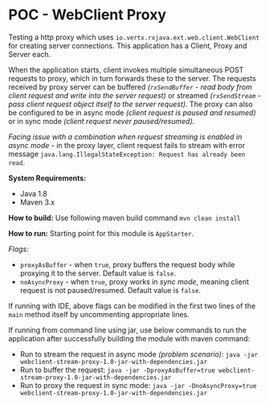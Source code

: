 POC - WebClient Proxy
=====================

Testing a http proxy which uses `io.vertx.rxjava.ext.web.client.WebClient` for creating server connections. This application has a Client, Proxy and Server each.

When the application starts, client invokes multiple simultaneous POST requests to proxy, which in turn forwards these to the server. The requests received by proxy server can be buffered _(`rxSendBuffer` - read body from client request and write into the server request)_ or streamed _(`rxSendStream` - pass client request object itself to the server request)_. The proxy can also be configured to be in async mode _(client request is paused and resumed)_ or in sync mode _(client request never paused/resumed)_.

*Facing issue with a combination when request streaming is enabled in async mode* - in the proxy layer, client request fails to stream with error message `java.lang.IllegalStateException: Request has already been read`.

**System Requirements:**
- Java 1.8
- Maven 3.x

**How to build:**
Use following maven build command ```mvn clean install```
    
**How to run:**
Starting point for this module is `AppStarter`.

*Flags:*
- `proxyAsBuffer` - when `true`, proxy buffers the request body while proxying it to the server. Default value is `false`.
- `noAsyncProxy` - when `true`, proxy works in _sync mode_, meaning client request is not paused/resumed. Default value is `false`.

 
If running with IDE, above flags can be modified in the first two lines of the `main` method itself by uncommenting appropriate lines.

If running from command line using jar, use below commands to run the application after successfully building the module with maven command:

- Run to stream the request in async mode *_(problem scenario)_*: ```java -jar webclient-stream-proxy-1.0-jar-with-dependencies.jar```
- Run to buffer the request: ```java -jar -DproxyAsBuffer=true webclient-stream-proxy-1.0-jar-with-dependencies.jar```
- Run to proxy the request in sync mode: ```java -jar -DnoAsyncProxy=true webclient-stream-proxy-1.0-jar-with-dependencies.jar```